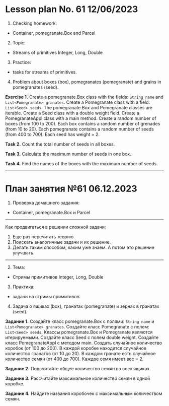# Lesson plan No. 61 12/06/2023

1. Checking homework:
- Container, pomegranate.Box and Parcel

2. Topic:
- Streams of primitives Integer, Long, Double

3. Practice:
- tasks for streams of primitives.

4. Problem about boxes (box), pomegranates (pomegranate) and grains in pomegranates (seed).

**Exercise 1.**
Create a pomegranate.Box class with the fields: ``String name`` and ``List<Pomegranate> granates``.
Create a Pomegranate class with a field: ``List<Seed> seeds``.
The pomegranate.Box and Pomegranate classes are iterable.
Create a Seed class with a double weight field.
Create a PomegranateAppl class with a main method.
Create a random number of boxes (from 100 to 200).
Each box contains a random number of grenades (from 10 to 20).
Each pomegranate contains a random number of seeds (from 400 to 700).
Each seed has weight = 2.

**Task 2.**
Count the total number of seeds in all boxes.

**Task 3.**
Calculate the maximum number of seeds in one box.

**Task 4.**
Find the names of the boxes with the maximum number of seeds.

___________________________________________

# План занятия №61 06.12.2023

1. Проверка домашнего задания:
- Container, pomegranate.Box и Parcel

-------------------------------------------------------
Как продвигаться в решении сложной задачи:
1. Еще раз перечитать теорию.
2. Поискать аналогичные задачи и их решение.
3. Делать таким способом, каким уже знаем. А потом это решение улучшать.

-------------------------------------------------------

2. Тема:
- Стримы примитивов Integer, Long, Double

3. Практика:
- задачи на стримы примитивов.

4. Задача о ящиках (box), гранатах (pomegranate) и зернах в гранатах (seed).

**Задание 1.**
Создайте класс pomegranate.Box с полями: ``String name`` и ``List<Pomegranate> granates``.
Создайте класс Pomegranate с полем: ``List<Seed> seeds``.
Классы pomegranate.Box и Pomegranate являются итерируемыми.
Создайте класс Seed с полем double weight.
Создайте класс PomegranateAppl с методом main.
Создать случайное количество коробок (от 100 до 200).
В каждой коробке находится случайное количество гранатов (от 10 до 20).
В каждом гранате есть случайное количество семян (от 400 до 700).
Каждое семя имеет вес = 2.

**Задание 2.**
Подсчитайте общее количество семян во всех ящиках.

**Задание 3.**
Рассчитайте максимальное количество семян в одной коробке.

**Задание 4.**
Найдите названия коробочек с максимальным количеством семян.


                     
                                      


